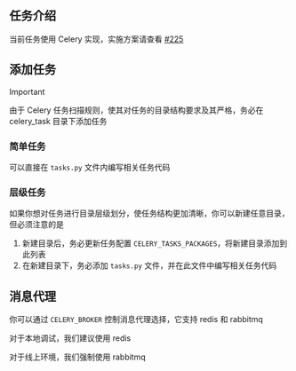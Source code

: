 ## 任务介绍

当前任务使用 Celery
实现，实施方案请查看 [#225](https://github.com/fastapi-practices/fastapi_best_architecture/discussions/225)

## 添加任务

> [!IMPORTANT]
> 由于 Celery 任务扫描规则，使其对任务的目录结构要求及其严格，务必在 celery_task 目录下添加任务

### 简单任务

可以直接在 `tasks.py` 文件内编写相关任务代码

### 层级任务

如果你想对任务进行目录层级划分，使任务结构更加清晰，你可以新建任意目录，但必须注意的是

1. 新建目录后，务必更新任务配置 `CELERY_TASKS_PACKAGES`，将新建目录添加到此列表
2. 在新建目录下，务必添加 `tasks.py` 文件，并在此文件中编写相关任务代码

## 消息代理

你可以通过 `CELERY_BROKER` 控制消息代理选择，它支持 redis 和 rabbitmq

对于本地调试，我们建议使用 redis

对于线上环境，我们强制使用 rabbitmq
